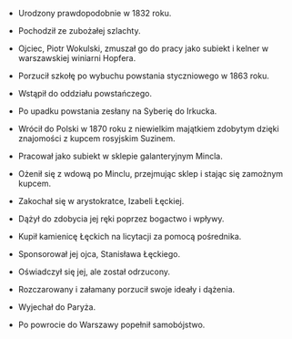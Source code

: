 
- Urodzony prawdopodobnie w 1832 roku.
- Pochodził ze zubożałej szlachty.
- Ojciec, Piotr Wokulski, zmuszał go do pracy jako subiekt i kelner w warszawskiej winiarni Hopfera.

- Porzucił szkołę po wybuchu powstania styczniowego w 1863 roku.
- Wstąpił do oddziału powstańczego.
- Po upadku powstania zesłany na Syberię do Irkucka.
- Wrócił do Polski w 1870 roku z niewielkim majątkiem zdobytym dzięki znajomości z kupcem rosyjskim Suzinem.

- Pracował jako subiekt w sklepie galanteryjnym Mincla.
- Ożenił się z wdową po Minclu, przejmując sklep i stając się zamożnym kupcem.

- Zakochał się w arystokratce, Izabeli Łęckiej.
- Dążył do zdobycia jej ręki poprzez bogactwo i wpływy.
- Kupił kamienicę Łęckich na licytacji za pomocą pośrednika.
- Sponsorował jej ojca, Stanisława Łęckiego.
- Oświadczył się jej, ale został odrzucony.

- Rozczarowany i załamany porzucił swoje ideały i dążenia.
- Wyjechał do Paryża.
- Po powrocie do Warszawy popełnił samobójstwo.